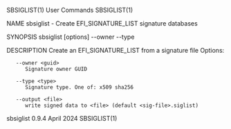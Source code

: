 SBSIGLIST(1)								 User Commands								  SBSIGLIST(1)

NAME
       sbsiglist - Create EFI_SIGNATURE_LIST signature databases

SYNOPSIS
       sbsiglist [options] --owner <guid> --type <type> <sig-file>

DESCRIPTION
       Create an EFI_SIGNATURE_LIST from a signature file Options:

       --owner <guid>
	      Signature owner GUID

       --type <type>
	      Signature type. One of: x509 sha256

       --output <file>
	      write signed data to <file> (default <sig-file>.siglist)

sbsiglist 0.9.4								  April 2024								  SBSIGLIST(1)
